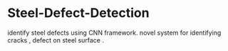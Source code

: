 # Steel-Defect-Detection
identify steel defects using CNN framework. novel system for identifying cracks , defect on steel surface . 
